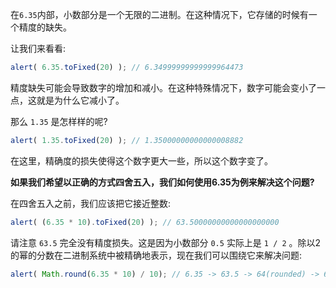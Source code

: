 在`6.35`内部，小数部分是一个无限的二进制。在这种情况下，它存储的时候有一个精度的缺失。

让我们来看看:

```js run
alert( 6.35.toFixed(20) ); // 6.34999999999999964473
```

精度缺失可能会导致数字的增加和减小。在这种特殊情况下，数字可能会变小了一点，这就是为什么它减小了。

那么 `1.35` 是怎样样的呢?

```js run
alert( 1.35.toFixed(20) ); // 1.35000000000000008882
```

在这里，精确度的损失使得这个数字更大一些，所以这个数字变了。

**如果我们希望以正确的方式四舍五入，我们如何使用6.35为例来解决这个问题?**

在四舍五入之前，我们应该把它接近整数:

```js run
alert( (6.35 * 10).toFixed(20) ); // 63.50000000000000000000
```

请注意 `63.5` 完全没有精度损失。这是因为小数部分 `0.5` 实际上是 `1 / 2` 。除以2的幂的分数在二进制系统中被精确地表示，现在我们可以围绕它来解决问题:


```js run
alert( Math.round(6.35 * 10) / 10); // 6.35 -> 63.5 -> 64(rounded) -> 6.4
```

